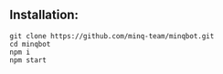 ## Installation:

```
git clone https://github.com/minq-team/minqbot.git
cd minqbot
npm i
npm start
```
